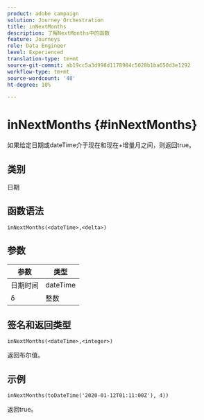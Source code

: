 ```yaml
---
product: adobe campaign
solution: Journey Orchestration
title: inNextMonths
description: 了解NextMonths中的函数
feature: Journeys
role: Data Engineer
level: Experienced
translation-type: tm+mt
source-git-commit: ab19cc5a3d998d1178984c5028b1ba650d3e1292
workflow-type: tm+mt
source-wordcount: '48'
ht-degree: 10%

---
```



# inNextMonths {#inNextMonths}

如果给定日期或dateTime介于现在和现在+增量月之间，则返回true。

## 类别

日期

## 函数语法

`inNextMonths(<dateTime>,<delta>)`

## 参数

| 参数 | 类型 |
|-----------|------------------|
| 日期时间 | dateTime |
| δ | 整数 |

## 签名和返回类型

`inNextMonths(<dateTime>,<integer>)`

返回布尔值。

## 示例

`inNextMonths(toDateTime('2020-01-12T01:11:00Z'), 4))`

返回true。
